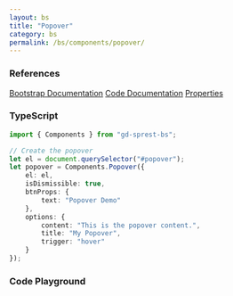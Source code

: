 ```yaml
---
layout: bs
title: "Popover"
category: bs
permalink: /bs/components/popover/
---
```


### References

<div class="bs">
    <div class="list-group">
        <a class="list-group-item list-group-item-action" href="https://getbootstrap.com/docs/5.1/components/popovers">Bootstrap Documentation</a>
        <a class="list-group-item list-group-item-action" href="/sprest-bs/modules/components_components.html#{{ page.title }}">Code Documentation</a>
        <a class="list-group-item list-group-item-action" href="/sprest-bs/interfaces/components_components.I{{ page.title }}Props.html">Properties</a>
    </div>
</div>

### TypeScript

```ts
import { Components } from "gd-sprest-bs";

// Create the popover
let el = document.querySelector("#popover");
let popover = Components.Popover({
    el: el,
    isDismissible: true,
    btnProps: {
        text: "Popover Demo"
    },
    options: {
        content: "This is the popover content.",
        title: "My Popover",
        trigger: "hover"
    }
});
```

### Code Playground

<div id="playground" class="bs"></div>
<script type="text/javascript">
    // Wait for the page to load
    window.addEventListener("load", function() {
        // Create the code editor
        var editor = CodeEditor(document.getElementById("playground"), true, [
            '// Create the popover content',
            'var elContent = document.createElement("div");',
            'elContent.classList.add("m-2");',
            'elContent.innerHTML = "This is the popover content.";\n',
            '',
            '// Create the popover',
            'Components.Popover({',
            '\tel: app,',
            '\tclassName: "m-2",',
            '\ttitle: "My Popover",',
            '\tbtnProps: {',
            '\t\ttext: "Popover Demo",',
            '\t\ttype: Components.ButtonTypes.OutlineDark',
            '\t},',
            '\toptions: {',
            '\t\tcontent: elContent,',
            '\t\ttrigger: "focus"',
            '\t}',
            '});'
        ].join('\n'));
    });
</script>